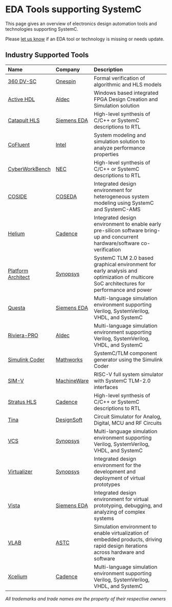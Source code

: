 # EDA Tools supporting SystemC

This page gives an overview of electronics design automation tools and technologies supporting SystemC. 

Please [let us know][issues] if an EDA tool or technology is missing or needs update.

## Industry Supported Tools

| Name          | Company     | Description                                            |
| :------------ | :---------- | :----------------------------------------------------- |
| [360 DV-SC][17] | [Onespin][onespin] | Formal verification of algorithmic and HLS models |
| [Active HDL][14] | [Aldec][aldec] | Windows based integrated FPGA Design Creation and Simulation solution |
| [Catapult HLS][11] | [Siemens EDA][siemens] | High-level synthesis of C/C++ or SystemC descriptions to RTL |
| [CoFluent][18] | [Intel][intel] | System modeling and simulation solution to analyze performance properties |
| [CyberWorkBench][15] | [NEC][nec] | High-level synthesis of C/C++ or SystemC descriptions to RTL |
| [COSIDE][1]   | [COSEDA][coseda]  | Integrated design environment for heterogeneous system modeling using SystemC and SystemC-AMS |
| [Helium][4] | [Cadence][cnds] | Integrated design environment to enable early pre-silicon software bring-up and concurrent hardware/software co-verification |
| [Platform Architect][2] | [Synopsys][snps] | SystemC TLM 2.0 based graphical environment for early analysis and optimization of multicore SoC architectures for performance and power |
| [Questa][6] | [Siemens EDA][siemens] | Multi-language simulation environment supporting Verilog, SystemVerilog, VHDL, and SystemC |
| [Riviera-PRO][20] | [Aldec][aldec] | Multi-language simulation environment supporting Verilog, SystemVerilog, VHDL, and SystemC |
| [Simulink Coder][16] | [Mathworks][mathworks] | SystemC/TLM component generator using the Simulink Coder |
| [SIM-V][19] | [MachineWare][machineware] | RISC-V full system simulator with SystemC TLM-2.0 interfaces |
| [Stratus HLS][12] | [Cadence][cnds] | High-level synthesis of C/C++ or SystemC descriptions to RTL |
| [Tina][13] | [DesignSoft][tina] | Circuit Simulator for Analog, Digital, MCU and RF Circuits |
| [VCS][9] | [Synopsys][snps] | Multi-language simulation environment supporting Verilog, SystemVerilog, VHDL, and SystemC |
| [Virtualizer][3] | [Synopsys][snps] | Integrated design environment for the development and deployment of virtual prototypes |
| [Vista][5] | [Siemens EDA][siemens] | Integrated design environment for virtual prototyping, debugging, and analyzing of complex systems |
| [VLAB][8] | [ASTC][vlab] | Simulation environment to enable virtualization of embedded products, driving rapid design iterations across hardware and software |
| [Xcelium][7] | [Cadence][cnds] | Multi-language simulation environment supporting Verilog, SystemVerilog, VHDL, and SystemC |

*All trademarks and trade names are the property of their respective owners*


[1]: https://www.coseda-tech.com/coside-overview
[2]: https://www.synopsys.com/verification/virtual-prototyping/platform-architect.html
[3]: https://www.synopsys.com/verification/virtual-prototyping/virtualizer.html
[4]: https://www.cadence.com/en_US/home/tools/system-design-and-verification/helium-virtual-and-hybrid-studio.html
[5]: https://eda.sw.siemens.com/en-US/ic/vista-virtual-prototyping/
[6]: https://eda.sw.siemens.com/en-US/ic/questa/simulation/advanced-simulator/
[7]: https://www.cadence.com/en_US/home/tools/system-design-and-verification/simulation-and-testbench-verification/xcelium-simulator.html
[8]: https://vlabworks.com/
[9]: https://www.synopsys.com/verification/simulation/vcs.html
[10]: https://www.xilinx.com/products/design-tools/vivado.html
[11]: https://eda.sw.siemens.com/en-US/ic/ic-design/high-level-synthesis-and-verification-platform/
[12]: https://www.cadence.com/ko_KR/home/tools/digital-design-and-signoff/synthesis/stratus-high-level-synthesis.html
[13]: https://www.tina.com/systemc/
[14]: https://www.aldec.com/en/products/fpga_simulation/active-hdl
[15]: https://www.nec.com/en/global/prod/cwb/index.html?
[16]: https://www.mathworks.com/help/hdlverifier/ug/getting-started-with-tlm-generator.html
[17]: https://www.onespin.com/solutions/functional-correctness
[18]: https://www.intel.com/content/www/us/en/cofluent/overview.html
[19]: https://www.machineware.de/#simvcompute
[20]: https://www.aldec.com/en/products/functional_verification/riviera-pro

[accellera]: https://accellera.org/
[aldec]: https://www.aldec.com/
[cnds]: https://www.cadence.com/
[coseda]: https://www.coseda-tech.com
[intel]: https://www.intel.com/
[siemens]: https://eda.sw.siemens.com/
[snps]: https://www.synopsys.com/
[tina]: https://www.tina.com/
[vlab]: https://vlabworks.com/
[xlx]: https://www.xilinx.com/
[machineware]: https://www.machineware.de/
[mathworks]: https://www.mathworks.com/
[nec]: https://www.nec.com/
[onespin]: https://www.onespin.com/

[issues]: https://github.com/accellera-official/systemc.org/issues 
